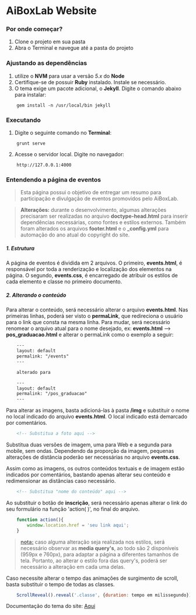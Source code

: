 # **AiBoxLab Website**

### **Por onde começar?**
1. Clone o projeto em sua pasta
2. Abra o Terminal e navegue até a pasta do projeto

### **Ajustando as dependências**
1. utilize o **NVM** para usar a versão *5.x* do **Node**
2. Certifique-se de possuir **Ruby** instalado. Instale se necessário.
3. O tema exige um pacote adicional, o **Jekyll**. Digite o comando abaixo para instalar:
```CURL 
    gem install -n /usr/local/bin jekyll
```

### **Executando**
1. Digite o seguinte comando no **Terminal**:
```CURL
    grunt serve
```
2. Acesse o servidor local. Digite no navegador:
```CURL
    http://127.0.0.1:4000
```

### **Entendendo a página de eventos**

> Esta página possui o objetivo de entregar um resumo para participação e divulgação de eventos promovidos pelo AiBoxLab.

> **Alterações:** durante o desenvolvimento, algumas alterações precisaram ser realizadas no arquivo **doctype-head.html** para inserir dependências necessárias, como fontes e estilos externos. Também foram alterados os arquivos **footer.html** e o **_config.yml** para automação do ano atual do copyright do site.

##### 1. Estrutura 

A página de eventos é dividida em 2 arquivos. O primeiro, **events.html**, é responsável por toda a renderização e localização dos elementos na página. O segundo, **events.css**, é encarregado de atribuir os estilos de cada elemento e classe no primeiro documento.

##### 2. Alterando o conteúdo

Para alterar o conteúdo, será necessário alterar o arquivo **events.html**. Nas primeiras linhas, poderá ser visto o **permaLink**, que redireciona o usuário para o link que consta na mesma linha. Para mudar, será necessário renomear o arquivo atual para o nome desejado, ex: **events.html** --> **pos_graduacao.html** e alterar o permaLink como o exemplo a seguir:

```html
    ---
    layout: default
    permalink: "/events" 
    ---

    alterado para

    ---
    layout: default
    permalink: "/pos_graduacao" 
    ---
```

Para alterar as imagens, basta adicioná-las à pasta **/img** e substituir o nome no local indicado do arquivo **events.html**. O local indicado está demarcado por comentários. 

```html
    <!-- Substitua a foto aqui -->
```

Substitua duas versões de imagem, uma para Web e a segunda para mobile, sem ondas. Dependendo da proporção da imagem, pequenas alterações de distância poderão ser necessárias no arquivo **events.css**.

Assim como as imagens, os outros conteúdos textuais e de imagem estão indicados por comentários, bastando apenas alterar seu conteúdo e redimensionar as distâncias caso necessário.

```html
    <!-- Substitua "nome do conteúdo" aqui -->
```
Ao substituir o botão de **inscrição**, será necessário apenas alterar o link do seu formulário na função 'action(  )', no final do arquivo.

```JavaScript
    function action(){
        window.location.href = 'seu link aqui';
    }
```

> <u>**nota:**</u> caso alguma alteração seja realizada nos estilos, será necessário observar as **media query's**, ao todo são 2 disponíveis (959px e 760px), para adaptar a página a diferentes tamanhos de tela. Portanto, ao alterar o estilo fora das query's, poderá ser necessário a alteração em cada uma delas.

Caso necessite alterar o tempo das animações de surgimento de scroll, basta substituir o tempo de todas as classes.

```JavaScript
    ScrollReveal().reveal('.classe', {duration: tempo em milissegundo});
```



Documentação do tema do site: [Aqui](http://obaez.com/dentistsmile-docs/)